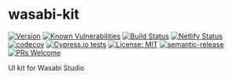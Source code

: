 # wasabi-kit
[![Version](https://img.shields.io/github/package-json/v/xmartinezpujol/wasabi-kit/master?label=version)](https://github.com/xmartinezpujol/wasabi-kit)
[![Known Vulnerabilities](https://snyk.io/test/github/xmartinezpujol/wasabi-kit/badge.svg)](https://snyk.io/test/github/xmartinezpujol/wasabi-kit)
[![Build Status](https://travis-ci.org/xmartinezpujol/wasabi-kit.svg?branch=master)](https://travis-ci.org/xmartinezpujol/wasabi-kit)
[![Netlify Status](https://api.netlify.com/api/v1/badges/09e327af-a02b-4ece-9fd2-9bcdedcce56a/deploy-status)](https://app.netlify.com/sites/wasabikit/deploys)
[![codecov](https://codecov.io/gh/xmartinezpujol/wasabi-kit/branch/master/graph/badge.svg)](https://codecov.io/gh/xmartinezpujol/wasabi-kit)
[![Cypress.io tests](https://img.shields.io/badge/cypress.io-tests-green.svg?style=flat-square)](https://cypress.io)
[![License: MIT](https://img.shields.io/badge/License-MIT-yellow.svg)](https://opensource.org/licenses/MIT)
[![semantic-release](https://img.shields.io/badge/%20%20%F0%9F%93%A6%F0%9F%9A%80-semantic--release-e10079.svg)](https://github.com/semantic-release/semantic-release)
[![PRs Welcome](https://img.shields.io/badge/PRs-welcome-brightgreen.svg?style=flat-square)](http://makeapullrequest.com)

UI kit for Wasabi Studio
